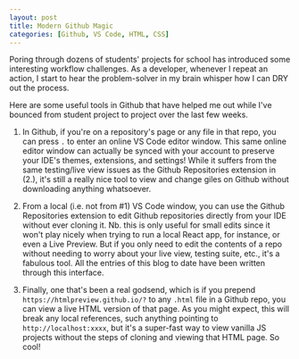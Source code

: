 ```yaml
---
layout: post
title: Modern Github Magic
categories: [Github, VS Code, HTML, CSS]
---
```


Poring through dozens of students' projects for school has introduced some interesting workflow challenges. As a developer, whenever I repeat an action, I start to hear the problem-solver in my brain whisper how I can DRY out the process.

Here are some useful tools in Github that have helped me out while I've bounced from student project to project over the last few weeks. 

1. In Github, if you're on a repository's page or any file in that repo, you can press `.` to enter an online VS Code editor window. This same online editor window can actually be synced with your account to preserve your IDE's themes, extensions, and settings! While it suffers from the same testing/live view issues as the Github Repositories extension in (2.), it's still a really nice tool to view and change giles on Github without downloading anything whatsoever. 

2. From a local (i.e. not from #1) VS Code window, you can use the Github Repositories extension to edit Github repositories directly from your IDE without ever cloning it. Nb. this is only useful for small edits since it won't play nicely when trying to run a local React app, for instance, or even a Live Preview. But if you only need to edit the contents of a repo without needing to worry about your live view, testing suite, etc., it's a fabulous tool. All the entries of this blog to date have been written through this interface. 

3. Finally, one that's been a real godsend, which is if you prepend `https://htmlpreview.github.io/?` to any `.html` file in a Github repo, you can view a live HTML version of that page. As you might expect, this will break any local references, such anything pointing to `http://localhost:xxxx`, but it's a super-fast way to view vanilla JS projects without the steps of cloning and viewing that HTML page. So cool! 